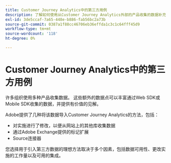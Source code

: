 ```yaml
---
title: Customer Journey Analytics中的第三方用例
description: 了解如何使用从Customer Journey Analytics外部的产品收集的数据补充在Adobe中收集的数据。
exl-id: 3de5ccaf-7a65-448e-b886-fab56bc2a73b
source-git-commit: 0387a1f88cc46706eb36effda1c3c1c64fff45d9
workflow-type: tm+mt
source-wordcount: '118'
ht-degree: 0%

---
```


# Customer Journey Analytics中的第三方用例

许多组织使用多种产品收集数据。 这些额外的数据点可以丰富通过Web SDK或Mobile SDK收集的数据，并提供有价值的见解。

Adobe提供了几种将该数据导入Customer Journey Analytics的方法，包括：

* 对实施进行了修改，以便从网站上的其他库收集数据
* 通过Adobe Exchange提供的标记扩展
* Source连接器

您选择用于引入第三方数据的理想方法取决于多个因素，包括数据可用性、更改实施的工作量以及可用的集成。
